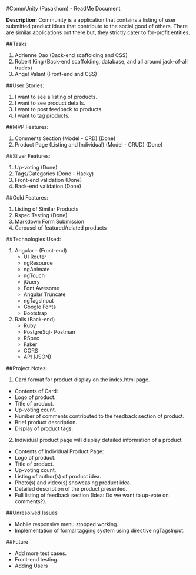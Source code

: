 #CommUnity (Pasakhom) - ReadMe Document

**Description:** Community is a application that contains a listing of user submitted product ideas that contribute to the social good of others. There are similar applications out there but, they strictly cater to for-profit entities.

##Tasks
1. Adrienne Dao (Back-end scaffolding and CSS)
2. Robert King (Back-end scaffolding, database, and all around jack-of-all trades)
3. Angel Valant (Front-end and CSS)

##User Stories:
1. I want to see a listing of products.
2. I want to see product details.
3. I want to post feedback to products.
4. I want to tag products.

##MVP Features:
1. Comments Section (Model - CRD) (Done)
2. Product Page (Listing and Individual) (Model - CRUD) (Done)

##Silver Features:
1. Up-voting (Done)
2. Tags/Categories (Done - Hacky)
3. Front-end validation (Done)
4. Back-end validation (Done)


##Gold Features:
1. Listing of Similar Products
2. Rspec Testing (Done)
3. Markdown Form Submission
4. Carousel of featured/related products

##Technologies Used:
1. Angular - (Front-end)
    - UI Router
    - ngResource
    - ngAnimate
    - ngTouch
    - jQuery
    - Font Awesome
    - Angular Truncate
    - ngTagsInput
    - Google Fonts
    - Bootstrap
2. Rails (Back-end)
    - Ruby
    - PostgreSql- Postman
    - RSpec
    - Faker
    - CORS
    - API (JSON)


##Project Notes:
1. Card format for product display on the index.html page.
  - Contents of Card:
  - Logo of product.
  - Title of product.
  - Up-voting count.
  - Number of comments contributed to the feedback section of product.
  - Brief product description.
  - Display of product tags.
2. Individual product page will display detailed information of a product.
  - Contents of Individual Product Page:
  - Logo of product.
  - Title of product.
  - Up-voting count.
  - Listing of author(s) of product idea.
  - Photo(s) and video(s) showcasing product idea.
  - Detailed description of the product presented.
  - Full listing of feedback section (Idea: Do we want to up-vote on comments?).

##Unresolved Issues
- Mobile responsive menu stopped working.
- Implementation of formal tagging system using directive ngTagsInput.

##Future
- Add more test cases.
- Front-end testing.
- Adding Users
